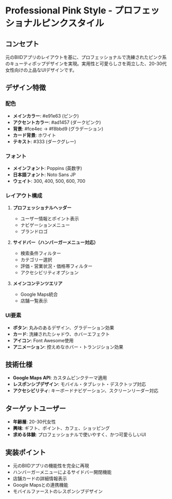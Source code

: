 # Professional Pink Style - プロフェッショナルピンクスタイル

## コンセプト
元のBIIDアプリのレイアウトを基に、プロフェッショナルで洗練されたピンク系のキューティポップデザインを実現。実用性と可愛らしさを両立した、20-30代女性向けの上品なUIデザインです。

## デザイン特徴

### 配色
- **メインカラー**: #e91e63 (ピンク)
- **アクセントカラー**: #ad1457 (ダークピンク)
- **背景**: #fce4ec → #f8bbd9 (グラデーション)
- **カード背景**: ホワイト
- **テキスト**: #333 (ダークグレー)

### フォント
- **メインフォント**: Poppins (英数字)
- **日本語フォント**: Noto Sans JP
- **ウェイト**: 300, 400, 500, 600, 700

### レイアウト構成
1. **プロフェッショナルヘッダー**
   - ユーザー情報とポイント表示
   - ナビゲーションメニュー
   - ブランドロゴ

2. **サイドバー（ハンバーガーメニュー対応）**
   - 検索条件フィルター
   - カテゴリー選択
   - 評価・営業状況・価格帯フィルター
   - アクセシビリティオプション

3. **メインコンテンツエリア**
   - Google Maps統合
   - 店舗一覧表示

### UI要素
- **ボタン**: 丸みのあるデザイン、グラデーション効果
- **カード**: 洗練されたシャドウ、ホバーエフェクト
- **アイコン**: Font Awesome使用
- **アニメーション**: 控えめなホバー・トランジション効果

## 技術仕様
- **Google Maps API**: カスタムピンクテーマ適用
- **レスポンシブデザイン**: モバイル・タブレット・デスクトップ対応
- **アクセシビリティ**: キーボードナビゲーション、スクリーンリーダー対応

## ターゲットユーザー
- **年齢層**: 20-30代女性
- **興味**: ギフト、ポイント、カフェ、ショッピング
- **求める体験**: プロフェッショナルで使いやすく、かつ可愛らしいUI

## 実装ポイント
- 元のBIIDアプリの機能性を完全に再現
- ハンバーガーメニューによるサイドバー開閉機能
- 店舗カードの詳細情報表示
- Google Mapsとの連携機能
- モバイルファーストのレスポンシブデザイン

